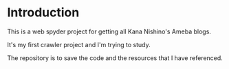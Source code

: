 # Introduction

This is a web spyder project for getting all Kana Nishino's Ameba blogs.

It's my first crawler project and I'm trying to study.

The repository is to save the code and the resources that I have referenced.
